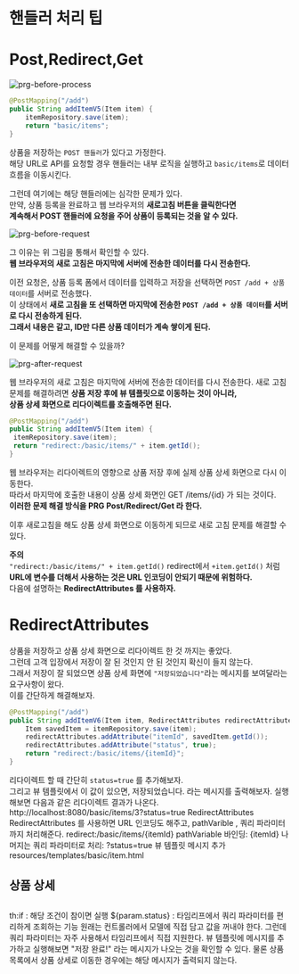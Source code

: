 핸들러 처리 팁 
====================
# Post,Redirect,Get  
![prg-before-process](https://user-images.githubusercontent.com/50267433/128503254-d800ddc8-e3f1-4f9e-a91e-4dee8213732d.PNG)

```java
@PostMapping("/add")
public String addItemV5(Item item) {
    itemRepository.save(item);
    return "basic/items";
}
```
상품을 저장하는 `POST 핸들러`가 있다고 가정한다.          
해당 URL로 API를 요청할 경우 핸들러는 내부 로직을 실행하고 `basic/items`로 데이터 흐름을 이동시킨다.      
     
그런데 여기에는 해당 핸들러에는 심각한 문제가 있다.        
만약, 상품 등록을 완료하고 웹 브라우저의 **새로고침 버튼을 클릭한다면**            
**계속해서 POST 핸들러에 요청을 주어 상품이 등록되는 것을 알 수 있다.**           

![prg-before-request](https://user-images.githubusercontent.com/50267433/128503390-d351c4c0-af5b-48a4-a458-a7e0b011a301.PNG)
  
그 이유는 위 그림을 통해서 확인할 수 있다.  
**웹 브라우저의 새로 고침은 마지막에 서버에 전송한 데이터를 다시 전송한다.**   

이전 요청은, 상품 등록 폼에서 데이터를 입력하고 저장을 선택하면 `POST /add + 상품 데이터`를 서버로 전송했다.   
이 상태에서 **새로 고침을 또 선택하면 마지막에 전송한 `POST /add + 상품 데이터`를 서버로 다시 전송하게 된다.**   
**그래서 내용은 같고, ID만 다른 상품 데이터가 계속 쌓이게 된다.**     
       
이 문제를 어떻게 해결할 수 있을까?   
   
![prg-after-request](https://user-images.githubusercontent.com/50267433/128503634-1d316f61-46ba-4661-82c1-44adc3b274a8.PNG)

웹 브라우저의 새로 고침은 마지막에 서버에 전송한 데이터를 다시 전송한다.
새로 고침 문제를 해결하려면 **상품 저장 후에 뷰 템플릿으로 이동하는 것이 아니라,   
상품 상세 화면으로 리다이렉트를 호출해주면 된다.**    

```java
@PostMapping("/add")
public String addItemV5(Item item) {
 itemRepository.save(item);
 return "redirect:/basic/items/" + item.getId();
}
```

웹 브라우저는 리다이렉트의 영향으로 상품 저장 후에 실제 상품 상세 화면으로 다시 이동한다.      
따라서 마지막에 호출한 내용이 상품 상세 화면인 GET /items/{id} 가 되는 것이다.       
**이러한 문제 해결 방식을 PRG Post/Redirect/Get 라 한다.**          
          
이후 새로고침을 해도 상품 상세 화면으로 이동하게 되므로 새로 고침 문제를 해결할 수 있다.    


**주의**   
`"redirect:/basic/items/" + item.getId()` redirect에서 `+item.getId()` 처럼     
**URL에 변수를 더해서 사용하는 것은 URL 인코딩이 안되기 때문에 위험하다.**         
다음에 설명하는 **RedirectAttributes 를 사용하자.**         

# RedirectAttributes
상품을 저장하고 상품 상세 화면으로 리다이렉트 한 것 까지는 좋았다.      
그런데 고객 입장에서 저장이 잘 된 것인지 안 된 것인지 확신이 들지 않는다.       
그래서 저장이 잘 되었으면 상품 상세 화면에 `"저장되었습니다"`라는 메시지를 보여달라는 요구사항이 왔다.      
이를 간단하게 해결해보자.          
        
```java
@PostMapping("/add")
public String addItemV6(Item item, RedirectAttributes redirectAttributes) {
    Item savedItem = itemRepository.save(item);
    redirectAttributes.addAttribute("itemId", savedItem.getId());
    redirectAttributes.addAttribute("status", true);
    return "redirect:/basic/items/{itemId}";
}
```

리다이렉트 할 때 간단히 `status=true` 를 추가해보자.    
그리고 뷰 템플릿에서 이 값이 있으면, 저장되었습니다. 라는 메시지를 출력해보자.
실행해보면 다음과 같은 리다이렉트 결과가 나온다.
http://localhost:8080/basic/items/3?status=true
RedirectAttributes
RedirectAttributes 를 사용하면 URL 인코딩도 해주고, pathVarible , 쿼리 파라미터까지 처리해준다.
redirect:/basic/items/{itemId}
pathVariable 바인딩: {itemId}
나머지는 쿼리 파라미터로 처리: ?status=true
뷰 템플릿 메시지 추가
resources/templates/basic/item.html
<div class="container">
 <div class="py-5 text-center">
 <h2>상품 상세</h2>
 </div>
 <!-- 추가 -->
 <h2 th:if="${param.status}" th:text="'저장 완료!'"></h2>
th:if : 해당 조건이 참이면 실행
${param.status} : 타임리프에서 쿼리 파라미터를 편리하게 조회하는 기능
원래는 컨트롤러에서 모델에 직접 담고 값을 꺼내야 한다. 그런데 쿼리 파라미터는 자주 사용해서
타임리프에서 직접 지원한다.
뷰 템플릿에 메시지를 추가하고 실행해보면 "저장 완료!" 라는 메시지가 나오는 것을 확인할 수 있다. 물론
상품 목록에서 상품 상세로 이동한 경우에는 해당 메시지가 출력되지 않는다.
  

